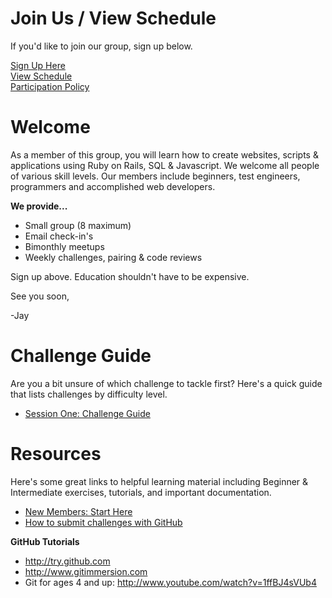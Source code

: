Join Us / View Schedule
===
If you'd like to join our group, sign up below.

[Sign Up Here](https://docs.google.com/a/goodproduce.net/forms/d/11WzmAGErqLTQ6NAwtBOTVl_BOlkXdj3L-8tbzBNGb9s/viewform)  
[View Schedule](https://github.com/columbustutoringgroup/Welcome/blob/master/Schedule2014.md)  
[Participation Policy](https://github.com/columbustutoringgroup/Welcome/blob/master/ParticipationPolicy.md)


Welcome
===

As a member of this group, you will learn how to create websites, scripts & applications using Ruby on Rails, SQL & Javascript. We welcome all people of various skill levels. Our members include beginners, test engineers, programmers and accomplished web developers.

__We provide...__
  - Small group (8 maximum)  
  - Email check-in's
  - Bimonthly meetups
  - Weekly challenges, pairing & code reviews

Sign up above. Education shouldn't have to be expensive.

See you soon,

-Jay

Challenge Guide
===
Are you a bit unsure of which challenge to tackle first? Here's a quick guide that lists challenges by difficulty level.

- [Session One: Challenge Guide](https://github.com/columbustutoringgroup/Welcome/blob/master/ChallengeGuide.md)

Resources
===
Here's some great links to helpful learning material including Beginner & Intermediate exercises, tutorials, and important documentation.

- [New Members: Start Here](https://github.com/columbustutoringgroup/Welcome/blob/master/LearningResources.md)
- [How to submit challenges with GitHub](https://github.com/columbustutoringgroup/Welcome/blob/master/SubmittingChallenges.md)

__GitHub Tutorials__
- http://try.github.com
- http://www.gitimmersion.com
- Git for ages 4 and up: http://www.youtube.com/watch?v=1ffBJ4sVUb4
